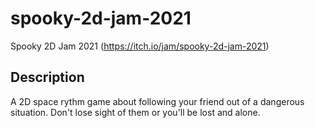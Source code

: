 # spooky-2d-jam-2021
Spooky 2D Jam 2021 (https://itch.io/jam/spooky-2d-jam-2021)

## Description
A 2D space rythm game about following your friend out of a dangerous situation. Don't lose sight of them or you'll be lost and alone.
